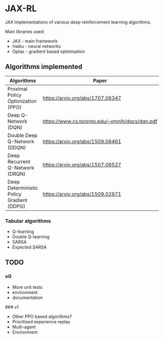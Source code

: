 # JAX-RL
JAX implementations of various deep reinforcement learning algorithms.

Main libraries used:
* JAX - main framework
* Haiku - neural networks
* Optax - gradient based optimisation

## Algorithms implemented
| Algorithms | Paper |
| --- | --- |
| Proximal Policy Optimization (PPO) | https://arxiv.org/abs/1707.06347 |
| Deep Q-Network (DQN) | https://www.cs.toronto.edu/~vmnih/docs/dqn.pdf |
| Double Deep Q-Network (DDQN) | https://arxiv.org/abs/1509.06461 |
| Deep Recurrent Q-Network (DRQN) | https://arxiv.org/abs/1507.06527 |
| Deep Deterministic Policy Gradient (DDPG) | https://arxiv.org/abs/1509.02971 |

### Tabular algorithms
* Q-learning
* Double Q-learning
* SARSA
* Expected SARSA

## TODO
### v0
* More unit tests
* environment
* documentation

### v1
* Other PPO based algorithms?
* Prioritised experience replay
* Multi-agent
* Environment

